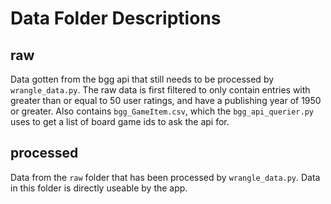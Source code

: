 # Data Folder Descriptions


## raw

Data gotten from the bgg api that still needs to be processed by `wrangle_data.py`.
The raw data is first filtered to only contain entries with greater than or equal to 50 user ratings, and have a publishing year of 1950 or greater.
Also contains `bgg_GameItem.csv`, which the `bgg_api_querier.py` uses to get a list of board game ids to ask the api for.

## processed

Data from the `raw` folder that has been processed by `wrangle_data.py`. Data in this folder is directly useable by the app.
